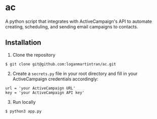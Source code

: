 # ac

A python script that integrates with ActiveCampaign's API to automate creating, scheduling, and sending email campaigns to contacts.

## Installation
1. Clone the repository 
```
$ git clone git@github.com:loganmartintran/ac.git
``` 

2. Create a `secrets.py` file in your root directory and fill in your ActiveCampaign credentials accordingly:
```
url = 'your ActiveCampaign URL'
key = 'your ActiveCampaign API key'
```

3. Run locally
```
$ python3 app.py
```